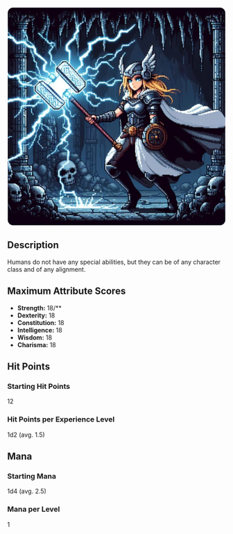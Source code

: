 ![Human](/uploads/Races/Human/human.webp)

## Description

Humans do not have any special abilities, but they can be of any character class and of any alignment.

## Maximum Attribute Scores

- **Strength:** 18/**
- **Dexterity:** 18
- **Constitution:** 18
- **Intelligence:** 18
- **Wisdom:** 18
- **Charisma:** 18

## Hit Points

### Starting Hit Points

12

### Hit Points per Experience Level

1d2 (avg. 1.5)

## Mana

### Starting Mana

1d4 (avg. 2.5)

### Mana per Level

1
